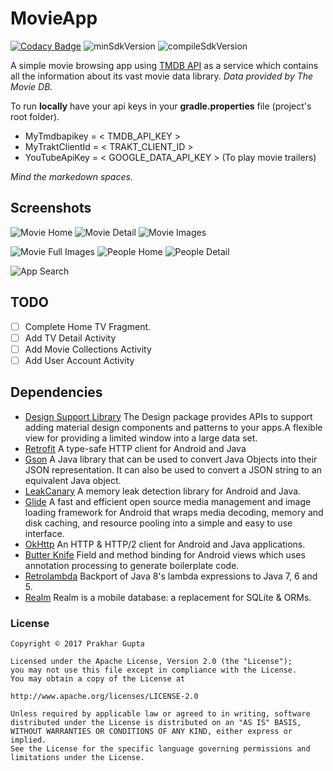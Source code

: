 # MovieApp

[![Codacy Badge](https://api.codacy.com/project/badge/Grade/1b0f2ae1793d47e090bea0b6b65c2cf7)](https://www.codacy.com/app/prakh25/MovieApp?utm_source=github.com&amp;utm_medium=referral&amp;utm_content=prakh25/MovieApp&amp;utm_campaign=Badge_Grade)
![minSdkVersion](https://img.shields.io/badge/minSdkVersion-15-yellow.svg?style=true)
![compileSdkVersion](https://img.shields.io/badge/compileSdkVersion-25-green.svg?style=true)

A simple movie browsing app using [TMDB API](https://developers.themoviedb.org/3/getting-started) as a service which contains all the information about its vast movie data library.
 _Data provided by The Movie DB._
 
 To run **locally** have your api keys in your **gradle.properties** file (project's root folder).

* MyTmdbapikey = < TMDB_API_KEY >
* MyTraktClientId = < TRAKT_CLIENT_ID >
* YouTubeApiKey = < GOOGLE_DATA_API_KEY > (To play movie trailers)

_Mind the markedown spaces._

## Screenshots

![Movie Home](../master/art/movie_home.png)
![Movie Detail](../master/art/movie_detail.png)
![Movie Images](../master/art/all_images.png)

![Movie Full Images](../master/art/full_image.png)
![People Home](../master/art/people_home.png)
![People Detail](../master/art/people_detail.png)

![App Search](../master/art/app_search.png)

## TODO

- [ ] Complete Home TV Fragment.
- [ ] Add TV Detail Activity
- [ ] Add Movie Collections Activity
- [ ] Add User Account Activity

## Dependencies
* [Design Support Library](http://developer.android.com/intl/tools/support-library/features.html#design)
The Design package provides APIs to support adding material design components and patterns to your apps.A flexible view for providing a limited window into a large data set.
* [Retrofit](http://square.github.io/retrofit)
A type-safe HTTP client for Android and Java
* [Gson](https://github.com/google/gson)
A Java library that can be used to convert Java Objects into their JSON representation. It can also be used to convert a JSON string to an equivalent Java object.
* [LeakCanary](https://github.com/square/leakcanary)
A memory leak detection library for Android and Java.
* [Glide](https://github.com/bumptech/glide)
A fast and efficient open source media management and image loading framework for Android that wraps media decoding, memory and disk caching, and resource pooling into a simple and easy to use interface.
* [OkHttp](https://github.com/square/okhttp)
An HTTP & HTTP/2 client for Android and Java applications.
* [Butter Knife](https://github.com/JakeWharton/butterknife)
Field and method binding for Android views which uses annotation processing to generate boilerplate code.
* [Retrolambda](https://github.com/orfjackal/retrolambda)
Backport of Java 8's lambda expressions to Java 7, 6 and 5.
* [Realm](http://realm.io)
Realm is a mobile database: a replacement for SQLite & ORMs.

### License

	Copyright © 2017 Prakhar Gupta

	Licensed under the Apache License, Version 2.0 (the "License");
	you may not use this file except in compliance with the License.
	You may obtain a copy of the License at

	http://www.apache.org/licenses/LICENSE-2.0

	Unless required by applicable law or agreed to in writing, software
	distributed under the License is distributed on an "AS IS" BASIS,
	WITHOUT WARRANTIES OR CONDITIONS OF ANY KIND, either express or 
	implied.
	See the License for the specific language governing permissions and
	limitations under the License.
